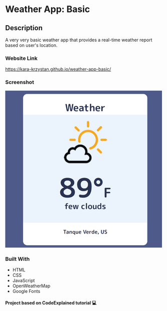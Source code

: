 # Weather App: Basic

## Description

A very very basic weather app that provides a real-time weather report based on user's location.

### Website Link

https://kara-krzystan.github.io/weather-app-basic/

### Screenshot

![screenshot](https://github.com/kara-krzystan/basic-weather-app/blob/master/assets/images/basic-weather-app-screenshot.png)

### Built With

* HTML
* CSS
* JavaScript
* OpenWeatherMap
* Google Fonts  

#### Project based on CodeExplained tutorial 💻
